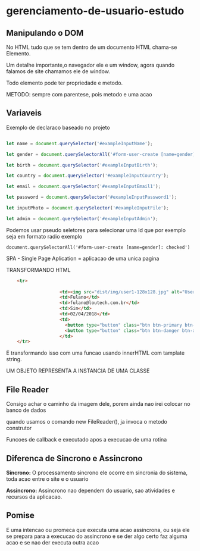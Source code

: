 # gerenciamento-de-usuario-estudo

## Manipulando o DOM

No HTML tudo que se tem dentro de um documento HTML chama-se Elemento. 

Um detalhe importante,o navegador ele e um window, agora quando falamos de site chamamos ele de window.


 Todo elemento pode ter propriedade e metodo.

METODO: sempre com parentese, pois metodo e uma acao

## Variaveis

Exemplo de declaraco baseado no projeto

```JavaScript

let name = document.querySelector('#exampleInputName');

let gender = document.querySelectorAll('#form-user-create [name=gender]:checked'); //vai pegar so o que esta selecionado

let birth = document.querySelector('#exampleInputBirth');

let country = document.querySelector('#exampleInputCountry');

let email = document.querySelector('#exampleInputEmail1');

let password = document.querySelector('#exampleInputPassword1');

let inputPhoto = document.querySelector('#exampleInputFile');

let admin = document.querySelector('#exampleInputAdmin');


```

Podemos usar pseudo seletores para selecionar uma Id que por exemplo seja em formato radio exemplo

```
document.querySelectorAll('#form-user-create [name=gender]: checked') 

```

SPA - Single Page Aplication = aplicacao de uma unica pagina


TRANSFORMANDO HTML

```HTML
    <tr>
        
                    <td><img src="dist/img/user1-128x128.jpg" alt="User Image" class="img-circle img-sm"></td>
                    <td>Fulano</td>
                    <td>fulano@loutech.com.br</td>
                    <td>Sim</td>
                    <td>02/04/2018</td>
                    <td>
                      <button type="button" class="btn btn-primary btn-xs btn-flat">Editar</button>
                      <button type="button" class="btn btn-danger btn-xs btn-flat">Excluir</button>
                    </td>
    </tr>


```


E transformando isso com uma funcao usando innerHTML com tamplate string.


UM OBJETO REPRESENTA A INSTANCIA DE UMA CLASSE


## File Reader

Consigo achar o caminho da imagem dele, porem ainda nao irei colocar no banco de dados


quando usamos o comando new FileReader(), ja invoca o metodo construtor

Funcoes de callback e executado apos a execucao de uma rotina

## Diferenca de Sincrono e Assincrono

**Sincrono:** O processamento sincrono ele ocorre em sincronia do sistema, toda acao entre o site e o usuario

**Assincrono:** Assincrono nao dependem do usuario, sao atividades e recursos da aplicacao. 

## Pomise

E uma intencao ou promeca que executa uma acao assincrona, ou seja ele se prepara para a execucao do assincrono e se der algo certo faz alguma acao e se nao der executa outra acao